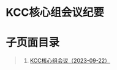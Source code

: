 # KCC核心组会议纪要

# 子页面目录

> 1.  [KCC核心组会议（2023-09-22）][1]

[1]: https://kaiyuanshe.feishu.cn/wiki/Cxptwh936iCrB0kou9TcFCr6nAf